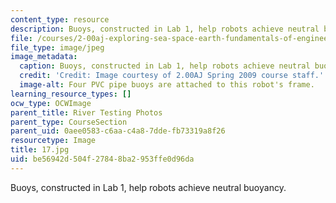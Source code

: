```yaml
---
content_type: resource
description: Buoys, constructed in Lab 1, help robots achieve neutral buoyancy.
file: /courses/2-00aj-exploring-sea-space-earth-fundamentals-of-engineering-design-spring-2009/be56942d504f27848ba2953ffe0d96da_17.jpg
file_type: image/jpeg
image_metadata:
  caption: Buoys, constructed in Lab 1, help robots achieve neutral buoyancy.
  credit: 'Credit: Image courtesy of 2.00AJ Spring 2009 course staff.'
  image-alt: Four PVC pipe buoys are attached to this robot's frame.
learning_resource_types: []
ocw_type: OCWImage
parent_title: River Testing Photos
parent_type: CourseSection
parent_uid: 0aee0583-c6aa-c4a8-7dde-fb73319a8f26
resourcetype: Image
title: 17.jpg
uid: be56942d-504f-2784-8ba2-953ffe0d96da
---
```

Buoys, constructed in Lab 1, help robots achieve neutral buoyancy.

